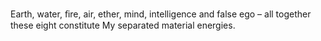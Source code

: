 Earth, water, ﬁre, air, ether, mind, intelligence and false ego – all together these eight constitute My separated material energies.